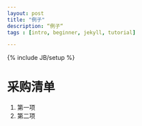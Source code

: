 ```yaml
---
layout: post
title: "例子"
description: “例子“
tags : [intro, beginner, jekyll, tutorial]

---
```

{% include JB/setup %}
# 采购清单
1. 第一项
2. 第二项



